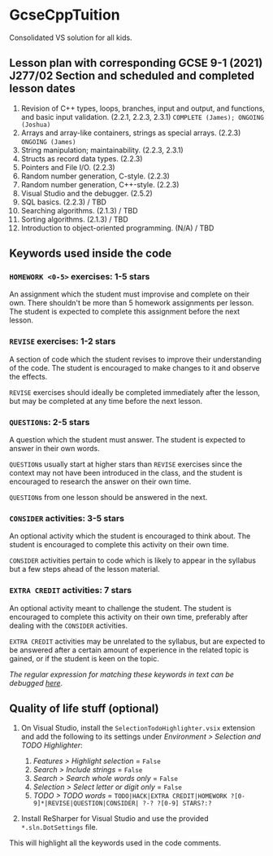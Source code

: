 # GcseCppTuition

Consolidated VS solution for all kids.

## Lesson plan with corresponding GCSE 9-1 (2021) J277/02 Section and scheduled and completed lesson dates

1. Revision of C++ types, loops, branches, input and output, and functions, and basic input validation. (2.2.1, 2.2.3, 2.3.1) `COMPLETE (James); ONGOING (Joshua)` 
1. Arrays and array-like containers, strings as special arrays. (2.2.3) `ONGOING (James)` 
1. String manipulation; maintainability. (2.2.3, 2.3.1)
1. Structs as record data types. (2.2.3)
1. Pointers and File I/O. (2.2.3)
1. Random number generation, C-style. (2.2.3)
1. Random number generation, C++-style. (2.2.3)
1. Visual Studio and the debugger. (2.5.2)
1. SQL basics. (2.2.3) / TBD
1. Searching algorithms. (2.1.3) / TBD
1. Sorting algorithms. (2.1.3) / TBD
1. Introduction to object-oriented programming. (N/A) / TBD

## Keywords used inside the code

### `HOMEWORK <0-5>` exercises: 1-5 stars

An assignment which the student must improvise and complete on their own. There shouldn't be more than 5 homework assignments per lesson. The student is expected to complete this assignment before the next lesson.

### `REVISE` exercises: 1-2 stars

A section of code which the student revises to improve their understanding of the code. The student is encouraged to make changes to it and observe the effects.

`REVISE` exercises should ideally be completed immediately after the lesson, but may be completed at any time before the next lesson.

### `QUESTION`s: 2-5 stars

A question which the student must answer. The student is expected to answer in their own words. 

`QUESTION`s usually start at higher stars than `REVISE` exercises since the context may not have been introduced in the class, and the student is encouraged to research the answer on their own time. 

`QUESTION`s from one lesson should be answered in the next.

### `CONSIDER` activities: 3-5 stars

An optional activity which the student is encouraged to think about. The student is encouraged to complete this activity on their own time.

`CONSIDER` activities pertain to code which is likely to appear in the syllabus but a few steps ahead of the lesson material.

### `EXTRA CREDIT` activities: 7 stars

An optional activity meant to challenge the student. The student is encouraged to complete this activity on their own time, preferably after dealing with the `CONSIDER` activities.

`EXTRA CREDIT` activities may be unrelated to the syllabus, but are expected to be answered after a certain amount of experience in the related topic is gained, or if the student is keen on the topic.

*The regular expression for matching these keywords in text can be debugged [here](https://www.debuggex.com/r/lBZe033_m_1584xV)*.

## Quality of life stuff (optional)
1. On Visual Studio, install the `SelectionTodoHighlighter.vsix` extension and add the following to its settings under *Environment > Selection and TODO Highlighter*:

	1. *Features > Highlight selection* = `False`
	1. *Search > Include strings* = `False`
	1. *Search > Search whole words only* = `False`
	1. *Selection > Select letter or digit only* = `False`
	1. *TODO > TODO words* = `TODO|HACK|EXTRA CREDIT|HOMEWORK ?[0-9]*|REVISE|QUESTION|CONSIDER| ?-? ?[0-9] STARS?:?`

1. Install ReSharper for Visual Studio and use the provided `*.sln.DotSettings` file.

This will highlight all the keywords used in the code comments.
